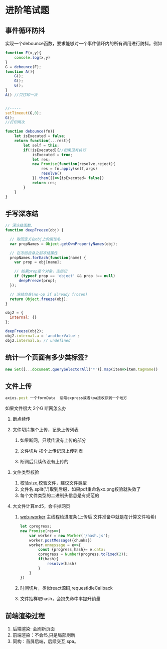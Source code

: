 # 进阶笔试题

## 事件循环防抖

实现一个debounce函数，要求能够对一个事件循环内的所有调用进行防抖。例如

````js
function F(x,y){
    console.log(x,y)
}
G = debounce(F);
function A(){
    G();
    G();
    G();
}
A() //只打印一次


//-----
setTimeout(G,0);
G();
//打印两次

````

```js
function debounce(fn){
    let isExecuted = false;
    return function(...rest){
        let self = this;
        if(!isExecuted){//如果没有执行
            isExecuted = true;
            let res;
            new Promise(function(resolve,reject){
                res = fn.apply(self,args) 
                resolve()
            }).then(()=>{isExecuted= false})
            return res;
        }
    }
}
```

## 手写深冻结

```js
// 深冻结函数.
function deepFreeze(obj) {

  // 取回定义在obj上的属性名
  var propNames = Object.getOwnPropertyNames(obj);

  // 在冻结自身之前冻结属性
  propNames.forEach(function(name) {
    var prop = obj[name];

    // 如果prop是个对象，冻结它
    if (typeof prop == 'object' && prop !== null)
      deepFreeze(prop);
  });

  // 冻结自身(no-op if already frozen)
  return Object.freeze(obj);
}

obj2 = {
  internal: {}
};

deepFreeze(obj2);
obj2.internal.a = 'anotherValue';
obj2.internal.a; // undefined
```

## 统计一个页面有多少类标签?

```js
new Set([...document.querySelectorAll('*')].map(item=>item.tagName))
```

## 文件上传

```js
axios.post 一个formData  后端express或者koa接收存到一个地方
```

如果文件很大 2个G 断网怎么办

1. 断点续传

2. 文件切片挨个上传，记录上传列表

   1. 如果断网，只续传没有上传的部分

   2. 文件切片 挨个上传记录上传列表
   3. 断网后只续传没有上传的

3. 文件类型校验

   1. 校验size,校验文件，建议文件类型
   2. 文件名.split('.')取到后缀，如果pdf重命名xx.png校验就失效了
   3. 每个文件类型的二进制头信息是有规范的

4. 大文件计算md5，会卡掉网页

   1. [web-worker](http://www.ruanyifeng.com/blog/2018/07/web-worker.html)  主线程给进度条(上传后 文件准备中就是在计算文件哈希)

      ```js
      let cprogress;
      new Promise(res=>{
          var worker = new Worker('/hash.js');
          worker.postMessage({chunks})
          worker.onmessage = e=>{
              const {progress,hash}= e.data;
              cprogress = Number(progress.toFixed(2));
              if(hash){
                  resolve(hash)
              }
          }
      })
      ```

      

   2. 时间切片，类似react源码,requestIdleCallback

   3. 文件抽样取hash，会损失命中率提升销量

## 前端渲染过程

1. 后端渲染: 会刷新页面
2. 前端渲染：不会f5,只是局部刷新
3. 同构：首屏后端，后续交互,spa。                                                                                                                    